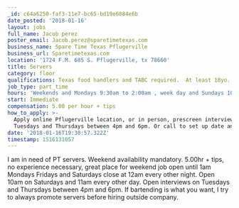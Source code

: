 ```yaml
---
_id: c64a6250-faf3-11e7-bc65-bd19e6084e6b
date_posted: '2018-01-16'
layout: jobs
full_name: Jacob perez
poster_email: Jacob.perez@sparetimetexas.com
business_name: Spare Time Texas Pflugerville
business_url: Sparetimetexas.com
location: '1724 F.M. 685 S. Pflugerville, tx 78660'
title: Servers
category: floor
qualifications: Texas food handlers and TABC required.  At least 18yo.
job_type: part_time
hours: 'Weekends and Mondays 9:30am to 2:00am , week day and Sundays 10am to 1am'
start: Immediate
compensation: 5.00 per hour + tips
how_to_apply: >-
  Apply online Pflugerville location, or in person, prescreen interviews
  Tuesdays and Thursdays between 4pm and 6pm. Or call to set up date and time.
date: '2018-01-16T19:30:57.322Z'
timestamp: 1516131057
---
```

I am in need of PT servers. Weekend availability mandatory. 5.00hr + tips, no experience necessary, great place for weekend job open until 1am Mondays Fridays and Saturdays close at 12am every other night.  Open 10am on Saturdays and 11am every other day.  Open interviews on Tuesdays and Thursdays between 4pm and 6pm. If bartending is what you want,  I try to always promote servers before hiring outside company.
